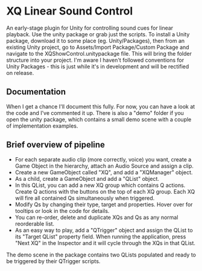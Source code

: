 # XQ Linear Sound Control
An early-stage plugin for Unity for controlling sound cues for linear playback. Use the unity package or grab just the scripts. To install a Unity package, download it to some place (eg. Unity/Packages), then from an existing Unity project, go to Assets/Import Package/Custom Package and navigate to the XQShowControl.unitypackage file. This will bring the folder structure into your project. I'm aware I haven't followed conventions for Unity Packages - this is just while it's in development and will be rectified on release.

## Documentation
When I get a chance I'll document this fully. For now, you can have a look at the code and I've commented it up. There is also a "demo" folder if you open the unity package, which contains a small demo scene with a couple of implementation examples.

## Brief overview of pipeline
* For each separate audio clip (more correctly, voice) you want, create a Game Object in the hierarchy, attach an Audio Source and assign a clip.
* Create a new GameObject called "XQ", and add a "XQManager" object.
* As a child, create a GameObject and add a "QList" object.
* In this QList, you can add a new XQ group which contains Q actions. Create Q actions with the buttons on the top of each XQ group. Each XQ will fire all contained Qs simultaneously when triggered.
* Modify Qs by changing their type, target and properties. Hover over for tooltips or look in the code for details.
* You can re-order, delete and duplicate XQs and Qs as any normal reorderable list.
* As an easy way to play, add a "QTrigger" object and assign the QList to its "Target QList" property field. When running the application, press "Next XQ" in the Inspector and it will cycle through the XQs in that QList.

The demo scene in the package contains two QLists populated and ready to be triggered by their QTrigger scripts.